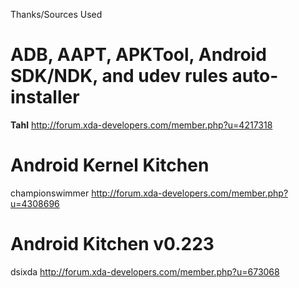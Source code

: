 Thanks/Sources Used

ADB, AAPT, APKTool, Android SDK/NDK, and udev rules auto-installer 
===
<b>Tahl</b> <http://forum.xda-developers.com/member.php?u=4217318>

Android Kernel Kitchen
===
championswimmer <http://forum.xda-developers.com/member.php?u=4308696>

Android Kitchen v0.223
===

dsixda <http://forum.xda-developers.com/member.php?u=673068>
